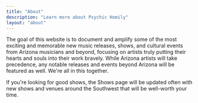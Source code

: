 ```yaml
---
title: "About"
description: "Learn more about Psychic Homily"
layout: "about"
---
```


The goal of this website is to document and amplify some of the most exciting and memorable new music releases, shows, and cultural events from Arizona musicians and beyond, focusing on artists truly putting their hearts and souls into their work bravely. While Arizona artists will take precedence, any notable releases and events beyond Arizona will be featured as well. We're all in this together.

If you're looking for good shows, the Shows page will be updated often with new shows and venues around the Southwest that will be well-worth your time.

